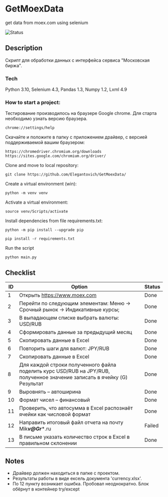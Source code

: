 # GetMoexData
get data from moex.com using selenium


![Status](https://github.com/elegantovich/GetMoexData/actions/workflows/main.yml/badge.svg)
## Description
Скрипт для обработки данных с интерфейса сервиса "Московская биржа".

### Tech
Python 3.10, Selenium 4.3, Pandas 1.3, Numpy 1.2, Lxml 4.9


### How to start a project:
Тестирование производилось на браузере Google chrome. Для старта необходимо узнать версию браузера.
```
chrome://settings/help
```
Скачайте и положите в папку с приложением драйвер, с версией поддерживаемой вашим браузером:
```
https://chromedriver.chromium.org/downloads
https://sites.google.com/chromium.org/driver/
```


Clone and move to local repository:
```
git clone https://github.com/Elegantovich/GetMoexData/
```
Create a virtual environment (win):
```
python -m venv venv
```
Activate a virtual environment:
```
source venv/Scripts/activate
```
Install dependencies from file requirements.txt:
```
python -m pip install --upgrade pip
```
```
pip install -r requirements.txt
```
Run the script
```
python main.py
```

## Checklist
ID| Option| Status |
| ------ | ------ | ------ |
| 1 | Открыть https://www.moex.com | Done |  |
| 2 | Перейти по следующим элементам: Меню -> Срочный рынок -> Индикативные курсы; | Done |
| 3 | В выпадающем списке выбрать валюты: USD/RUB | Done |
| 4 | Сформировать данные за предыдущий месяц | Done |
| 5 | Скопировать данные в Excel | Done |
| 6 | Повторить шаги для валют: JPY/RUB | Done |
| 7 | Скопировать данные в Excel | Done |  |
| 8 | Для каждой строки полученного файла поделить курс USD/RUB на JPY/RUB, полученное значение записать в ячейку (G) Результат | Done |
| 9 | Выровнять – автоширина | Done |
| 10 | Формат чисел – финансовый | Done |  
| 11 | Проверить, что автосумма в Excel распознаёт ячейки как числовой формат | Done |
| 12 | Направить итоговый файл отчета на почту Mik***v@Gr****.ru | Failed |
| 13 | В письме указать количество строк в Excel в правильном склонении | Done |


## Notes
- Драйвер должен находиться в папке с проектом.
- Результаты работы в виде ексель документа 'currency.xlsx'.
- По 12 пункту возникает ошибка. Пробовал неоднократно. Блок обёрнут в контейнер try/except


